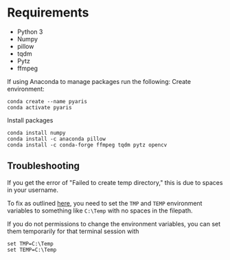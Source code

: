 # Requirements

- Python 3
- Numpy
- pillow
- tqdm
- Pytz
- ffmpeg

If using Anaconda to manage packages run the following:
Create environment:
```
conda create --name pyaris
conda activate pyaris
```

Install packages
```
conda install numpy
conda install -c anaconda pillow
conda install -c conda-forge ffmpeg tqdm pytz opencv
```

## Troubleshooting
If you get the error of "Failed to create temp directory,"
this is due to spaces in your username.

To fix as outlined [here](https://stackoverflow.com/questions/60789886/error-failed-to-create-temp-directory-c-users-user-appdata-local-temp-conda),
you need to set the `TMP` and `TEMP` environment variables
to something like `C:\Temp` with no spaces in the filepath.

If you do not permissions to change the environment variables,
you can set them temporarily for that terminal session with
```
set TMP=C:\Temp
set TEMP=C:\Temp
```
